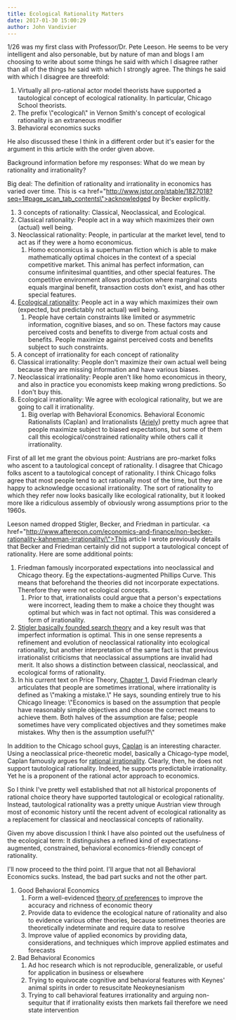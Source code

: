 ```yaml
---
title: Ecological Rationality Matters
date: 2017-01-30 15:00:29
author: John Vandivier
---
```




1/26 was my first class with Professor/Dr. Pete Leeson. He seems to be very intelligent and also personable, but by nature of man and blogs I am choosing to write about some things he said with which I disagree rather than all of the things he said with which I strongly agree. The things he said with which I disagree are threefold:
<ol>
 	<li>Virtually all pro-rational actor model theorists have supported a tautological concept of ecological rationality. In particular, Chicago School theorists.</li>
 	<li>The prefix \"ecological\" in Vernon Smith's concept of ecological rationality is an extraneous modifier</li>
 	<li>Behavioral economics sucks</li>
</ol>
He also discussed these I think in a different order but it's easier for the argument in this article with the order given above.

Background information before my responses: What do we mean by rationality and irrationality?

Big deal: The definition of rationality and irrationality in economics has varied over time. This is <a href=\"http://www.jstor.org/stable/1827018?seq=1#page_scan_tab_contents\">acknowledged by Becker explicitly</a>.
<ol>
 	<li>3 concepts of rationality: Classical, Neoclassical, and Ecological.</li>
 	<li>Classical rationality: People act in a way which maximizes their own (actual) well being.</li>
 	<li>Neoclassical rationality: People, in particular at the market level, tend to act as if they were a homo economicus.
<ol>
 	<li>Homo economicus is a superhuman fiction which is able to make mathematically optimal choices in the context of a special competitive market. This animal has perfect information, can consume infinitesimal quantities, and other special features. The competitive environment allows production where marginal costs equals marginal benefit, transaction costs don't exist, and has other special features.</li>
</ol>
</li>
 	<li><a href=\"https://en.wikipedia.org/w/index.php?title=Ecological_rationality&amp;oldid=755390870\">Ecological rationality</a>: People act in a way which maximizes their own (expected, but predictably not actual) well being.
<ol>
 	<li>People have certain constraints like limited or asymmetric information, cognitive biases, and so on. These factors may cause perceived costs and benefits to diverge from actual costs and benefits. People maximize against perceived costs and benefits subject to such constraints.</li>
</ol>
</li>
 	<li>A concept of irrationality for each concept of rationality</li>
 	<li>Classical irrationality: People don't maximize their own actual well being because they are missing information and have various biases.</li>
 	<li>Neoclassical irrationality: People aren't like homo economicus in theory, and also in practice you economists keep making wrong predictions. So I don't buy this.</li>
 	<li>Ecological irrationality: We agree with ecological rationality, but we are going to call it irrationality.
<ol>
 	<li>Big overlap with Behavioral Economics. Behavioral Economic Rationalists (Caplan) and Irrationalists (<a href=\"https://en.wikipedia.org/wiki/Dan_Ariely\">Ariely</a>) pretty much agree that people maximize subject to biased expectations, but some of them call this ecological/constrained rationality while others call it irrationality.</li>
</ol>
</li>
</ol>
First of all let me grant the obvious point: Austrians are pro-market folks who ascent to a tautological concept of rationality. I disagree that Chicago folks ascent to a tautological concept of rationality. I think Chicago folks agree that most people tend to act rationally most of the time, but they are happy to acknowledge occasional irrationality. The sort of rationality to which they refer now looks basically like ecological rationality, but it looked more like a ridiculous assembly of obviously wrong assumptions prior to the 1960s.

Leeson named dropped Stigler, Becker, and Friedman in particular. <a href=\"http://www.afterecon.com/economics-and-finance/non-becker-rationality-kahneman-irrationality/\">This article I wrote previously</a> details that Becker and Friedman certainly did not support a tautological concept of rationality. Here are some additional points:
<ol>
 	<li>Friedman famously incorporated expectations into neoclassical and Chicago theory. Eg the expectations-augmented Phillips Curve. This means that beforehand the theories did not incorporate expectations. Therefore they were not ecological concepts.
<ol>
 	<li>Prior to that, irrationalists could argue that a person's expectations were incorrect, leading them to make a choice they thought was optimal but which was in fact not optimal. This was considered a form of irrationality.</li>
</ol>
</li>
 	<li><a href=\"https://en.wikipedia.org/w/index.php?title=Search_theory&amp;oldid=753903472#Search_from_a_known_distribution\">Stigler basically founded search theory</a> and a key result was that imperfect information is optimal. This in one sense represents a refinement and evolution of neoclassical rationality into ecological rationality, but another interpretation of the same fact is that previous irrationalist criticisms that neoclassical assumptions are invalid had merit. It also shows a distinction between classical, neoclassical, and ecological forms of rationality.</li>
 	<li>In his current text on Price Theory, <a href=\"http://www.daviddfriedman.com/Academic/Price_Theory/PThy_Chapter_1/PThy_CHAP_1.html\">Chapter 1</a>, David Friedman clearly articulates that people are sometimes irrational, where irrationality is defined as \"making a mistake.\" He says, sounding entirely true to his Chicago lineage: \"Economics is based on the assumption that people have reasonably simple objectives and choose the correct means to achieve them. Both halves of the assumption are false; people sometimes have very complicated objectives and they sometimes make mistakes. Why then is the assumption useful?\"</li>
</ol>
In addition to the Chicago school guys, <a href=\"https://en.wikipedia.org/w/index.php?title=Bryan_Caplan&amp;oldid=757328238\">Caplan</a> is an interesting character. Using a neoclassical price-theoretic model, basically a Chicago-type model, Caplan famously argues for <a href=\"https://en.wikipedia.org/w/index.php?title=Rational_irrationality&amp;oldid=751542279\">rational irrationality</a>. Clearly, then, he does not support tautological rationality. Indeed, he supports predictable irrationality. Yet he is a proponent of the rational actor approach to economics.

So I think I've pretty well established that not all historical proponents of rational choice theory have supported tautological or ecological rationality. Instead, tautological rationality was a pretty unique Austrian view through most of economic history until the recent advent of ecological rationality as a replacement for classical and neoclassical concepts of rationality.

Given my above discussion I think I have also pointed out the usefulness of the ecological term: It distinguishes a refined kind of expectations-augmented, constrained, behavioral economics-friendly concept of rationality.

I'll now proceed to the third point. I'll argue that not all Behavioral Economics sucks. Instead, the bad part sucks and not the other part.
<ol>
 	<li>Good Behavioral Economics
<ol>
 	<li>Form a well-evidenced <a href=\"http://citeseerx.ist.psu.edu/viewdoc/download?doi=10.1.1.413.841&amp;rep=rep1&amp;type=pdf\">theory of preferences</a> to improve the accuracy and richness of economic theory</li>
 	<li>Provide data to evidence the ecological nature of rationality and also to evidence various other theories, because sometimes theories are theoretically indeterminate and require data to resolve</li>
 	<li>Improve value of applied economics by providing data, considerations, and techniques which improve applied estimates and forecasts</li>
</ol>
</li>
 	<li>Bad Behavioral Economics
<ol>
 	<li>Ad hoc research which is not reproducible, generalizable, or useful for application in business or elsewhere</li>
 	<li>Trying to equivocate cognitive and behavioral features with Keynes' animal spirits in order to resuscitate Neokeynesianism</li>
 	<li>Trying to call behavioral features irrationality and arguing non-sequitur that if irrationality exists then markets fail therefore we need state intervention</li>
</ol>
</li>
</ol>